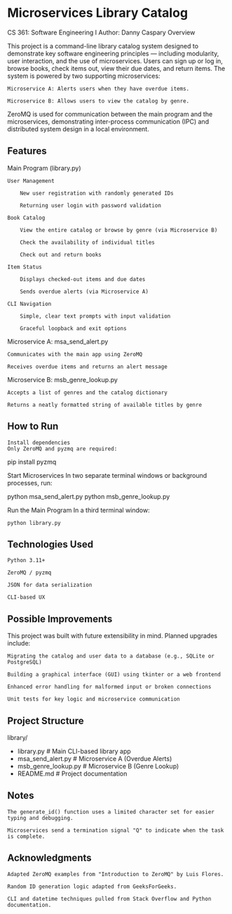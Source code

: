 # Microservices Library Catalog

CS 361: Software Engineering I
Author: Danny Caspary
Overview

This project is a command-line library catalog system designed to demonstrate key software engineering principles — including modularity, user interaction, and the use of microservices. Users can sign up or log in, browse books, check items out, view their due dates, and return items. The system is powered by two supporting microservices:

    Microservice A: Alerts users when they have overdue items.

    Microservice B: Allows users to view the catalog by genre.

ZeroMQ is used for communication between the main program and the microservices, demonstrating inter-process communication (IPC) and distributed system design in a local environment.

## Features
Main Program (library.py)

    User Management

        New user registration with randomly generated IDs

        Returning user login with password validation

    Book Catalog

        View the entire catalog or browse by genre (via Microservice B)

        Check the availability of individual titles

        Check out and return books

    Item Status

        Displays checked-out items and due dates

        Sends overdue alerts (via Microservice A)

    CLI Navigation

        Simple, clear text prompts with input validation

        Graceful loopback and exit options

Microservice A: msa_send_alert.py

    Communicates with the main app using ZeroMQ

    Receives overdue items and returns an alert message

Microservice B: msb_genre_lookup.py

    Accepts a list of genres and the catalog dictionary

    Returns a neatly formatted string of available titles by genre

## How to Run

    Install dependencies
    Only ZeroMQ and pyzmq are required:

pip install pyzmq

Start Microservices
In two separate terminal windows or background processes, run:

python msa_send_alert.py
python msb_genre_lookup.py

Run the Main Program
In a third terminal window:

    python library.py

## Technologies Used

    Python 3.11+

    ZeroMQ / pyzmq

    JSON for data serialization

    CLI-based UX

## Possible Improvements

This project was built with future extensibility in mind. Planned upgrades include:

    Migrating the catalog and user data to a database (e.g., SQLite or PostgreSQL)

    Building a graphical interface (GUI) using tkinter or a web frontend

    Enhanced error handling for malformed input or broken connections

    Unit tests for key logic and microservice communication

## Project Structure

library/
 - library.py              # Main CLI-based library app
 - msa_send_alert.py       # Microservice A (Overdue Alerts)
 - msb_genre_lookup.py     # Microservice B (Genre Lookup)
 - README.md               # Project documentation

## Notes

    The generate_id() function uses a limited character set for easier typing and debugging.

    Microservices send a termination signal "Q" to indicate when the task is complete.

## Acknowledgments

    Adapted ZeroMQ examples from "Introduction to ZeroMQ" by Luis Flores.

    Random ID generation logic adapted from GeeksForGeeks.

    CLI and datetime techniques pulled from Stack Overflow and Python documentation.
